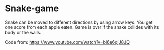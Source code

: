 # Snake-game

Snake can be moved to different directions by using arrow keys.
You get one score from each apple eaten.
Game is over if the snake collides with its body or the walls.


Code from: https://www.youtube.com/watch?v=bI6e6qjJ8JQ
